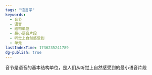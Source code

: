 ```yaml
---
tags: "语言学"
keywords:
  - 音节
  - 语音
  - 结构单位
  - 最小语音片段
  - 听觉上自然感受到
  - 单元
lastIndexTime: 1736235241789
dg-publish: true
---
```

音节是语音的基本结构单位，是人们从听觉上自然感受到的最小语音片段


